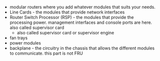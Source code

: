- modular routers where you add whatever modules that suits your needs.
- Line Cards - the modules that provide network interfaces
- Router Switch Processor (RSP) - the modules that provide the processing power. management interfaces and console ports are here. also called supervisor card
	- also called supervisor card or supervisor engine
- fan trays
- power modules
- backplane - the circuitry in the chassis that allows the different modules to communicate. this part is not FRU